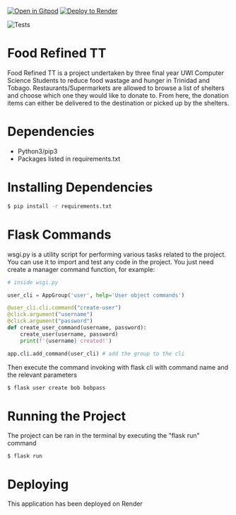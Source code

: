 [![Open in Gitpod](https://gitpod.io/button/open-in-gitpod.svg)](https://gitpod.io/#https://github.com/uwidcit/flaskmvc)
<a href="https://render.com/deploy?repo=https://github.com/uwidcit/flaskmvc">
  <img src="https://render.com/images/deploy-to-render-button.svg" alt="Deploy to Render">
</a>

![Tests](https://github.com/uwidcit/flaskmvc/actions/workflows/dev.yml/badge.svg)

# Food Refined TT
Food Refined TT is a project undertaken by three final year UWI Computer Science Students to reduce food wastage and hunger in Trinidad and Tobago. Restaurants/Supermarkets are allowed to browse a list of shelters and choose which one they would like to donate to. From here, the donation items can either be delivered to the destination or picked up by the shelters. 



# Dependencies
* Python3/pip3
* Packages listed in requirements.txt

# Installing Dependencies
```bash
$ pip install -r requirements.txt
```

# Flask Commands

wsgi.py is a utility script for performing various tasks related to the project. You can use it to import and test any code in the project. 
You just need create a manager command function, for example:

```python
# inside wsgi.py

user_cli = AppGroup('user', help='User object commands')

@user_cli.cli.command("create-user")
@click.argument("username")
@click.argument("password")
def create_user_command(username, password):
    create_user(username, password)
    print(f'{username} created!')

app.cli.add_command(user_cli) # add the group to the cli

```

Then execute the command invoking with flask cli with command name and the relevant parameters

```bash
$ flask user create bob bobpass
```


# Running the Project

The project can be ran in the terminal by executing the "flask run" command
```
$ flask run
```


# Deploying
This application has been deployed on Render 
<a href="https://food-refined.onrender.com/"></a>



